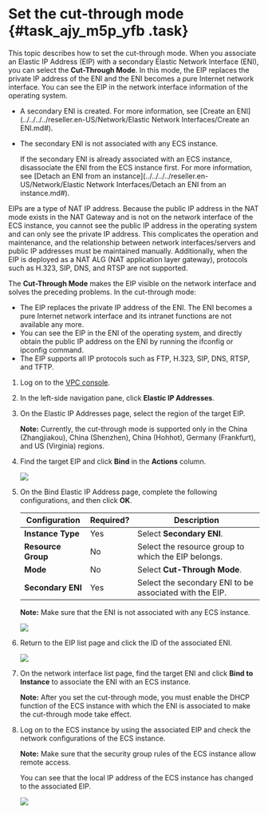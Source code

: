 # Set the cut-through mode {#task_ajy_m5p_yfb .task}

This topic describes how to set the cut-through mode. When you associate an Elastic IP Address \(EIP\) with a secondary Elastic Network Interface \(ENI\), you can select the **Cut-Through Mode**. In this mode, the EIP replaces the private IP address of the ENI and the ENI becomes a pure Internet network interface. You can see the EIP in the network interface information of the operating system.

-   A secondary ENI is created. For more information, see [Create an ENI](../../../../reseller.en-US/Network/Elastic Network Interfaces/Create an ENI.md#).
-   The secondary ENI is not associated with any ECS instance.

    If the secondary ENI is already associated with an ECS instance, disassociate the ENI from the ECS instance first. For more information, see [Detach an ENI from an instance](../../../../reseller.en-US/Network/Elastic Network Interfaces/Detach an ENI from an instance.md#).


EIPs are a type of NAT IP address. Because the public IP address in the NAT mode exists in the NAT Gateway and is not on the network interface of the ECS instance, you cannot see the public IP address in the operating system and can only see the private IP address. This complicates the operation and maintenance, and the relationship between network interfaces/servers and public IP addresses must be maintained manually. Additionally, when the EIP is deployed as a NAT ALG \(NAT application layer gateway\), protocols such as H.323, SIP, DNS, and RTSP are not supported.

The **Cut-Through Mode** makes the EIP visible on the network interface and solves the preceding problems. In the cut-through mode:

-   The EIP replaces the private IP address of the ENI. The ENI becomes a pure Internet network interface and its intranet functions are not available any more.
-   You can see the EIP in the ENI of the operating system, and directly obtain the public IP address on the ENI by running the ifconfig or ipconfig command.
-   The EIP supports all IP protocols such as FTP, H.323, SIP, DNS, RTSP, and TFTP.

1.  Log on to the [VPC console](https://partners-intl.aliyun.com/login-required#/vpc).
2.  In the left-side navigation pane, click **Elastic IP Addresses**.
3.  On the Elastic IP Addresses page, select the region of the target EIP. 

    **Note:** Currently, the cut-through mode is supported only in the China \(Zhangjiakou\), China \(Shenzhen\), China \(Hohhot\), Germany \(Frankfurt\), and US \(Virginia\) regions.

4.  Find the target EIP and click **Bind** in the **Actions** column. 

    ![](http://static-aliyun-doc.oss-cn-hangzhou.aliyuncs.com/assets/img/65386/155955353233373_en-US.png)

5.  On the Bind Elastic IP Address page, complete the following configurations, and then click **OK**. 

    |Configuration|Required?|Description|
    |-------------|---------|-----------|
    |**Instance Type**|Yes|Select **Secondary ENI**.|
    |**Resource Group**|No|Select the resource group to which the EIP belongs.|
    |**Mode**|No|Select **Cut-Through Mode**.|
    |**Secondary ENI**|Yes|Select the secondary ENI to be associated with the EIP.|

    **Note:** Make sure that the ENI is not associated with any ECS instance.

    ![](http://static-aliyun-doc.oss-cn-hangzhou.aliyuncs.com/assets/img/65386/155955353233380_en-US.png)

6.  Return to the EIP list page and click the ID of the associated ENI. 

    ![](http://static-aliyun-doc.oss-cn-hangzhou.aliyuncs.com/assets/img/65386/155955353233382_en-US.png)

7.  On the network interface list page, find the target ENI and click **Bind to Instance** to associate the ENI with an ECS instance. 

    **Note:** After you set the cut-through mode, you must enable the DHCP function of the ECS instance with which the ENI is associated to make the cut-through mode take effect.

8.  Log on to the ECS instance by using the associated EIP and check the network configurations of the ECS instance. 

    **Note:** Make sure that the security group rules of the ECS instance allow remote access.

    You can see that the local IP address of the ECS instance has changed to the associated EIP.

    ![](http://static-aliyun-doc.oss-cn-hangzhou.aliyuncs.com/assets/img/65386/155955353233443_en-US.png)


